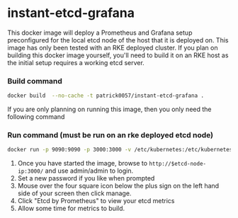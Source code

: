 # instant-etcd-grafana
This docker image will deploy a Prometheus and Grafana setup preconfigured for the local etcd node of the host that it is deployed on.  This image has only been tested with an RKE deployed cluster.  If you plan on building this docker image yourself, you'll need to build it on an RKE host as the initial setup requires a working etcd server.
### Build command
```bash
docker build  --no-cache -t patrick0057/instant-etcd-grafana .
```
If you are only planning on running this image, then you only need the following command
### Run command (must be run on an rke deployed etcd node)
```bash
docker run -p 9090:9090 -p 3000:3000 -v /etc/kubernetes:/etc/kubernetes --name instant-etcd-grafana -e PENDPOINTIP=$(docker inspect etcd | grep -m1 advertise-client-urls | sed -r 's,^.*advertise-client-urls=[^ /]*\/\/([^:]*).*,\1,g') $(docker exec -ti etcd env | grep \/kubernetes | awk '{print "-e", $1}' | paste -s -) -d patrick0057/instant-etcd-grafana
```
1. Once you have started the image, browse to `http://$etcd-node-ip:3000/` and use admin/admin to login.
2. Set a new password if you like when prompted
3. Mouse over the four square icon below the plus sign on the left hand side of your screen then click manage.
4. Click "Etcd by Prometheus" to view your etcd metrics
5. Allow some time for metrics to build.
